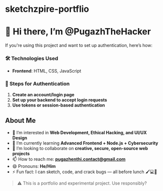 

# sketchzpire-portflio
# 👋 Hi there, I’m @PugazhTheHacker



If you're using this project and want to set up authentication, here’s how:

### 🛠️ Technologies Used
- **Frontend**: HTML, CSS, JavaScript


### 🔑 Steps for Authentication

1. **Create an account/login page**
2. **Set up your backend to accept login requests**
3. **Use tokens or session-based authentication**


## About Me

- 👀 I’m interested in **Web Development, Ethical Hacking, and UI/UX Design**
- 🌱 I’m currently learning **Advanced Frontend + Node.js + Cybersecurity**
- 💞️ I’m looking to collaborate on **creative, secure, open-source web projects**
- 📫 How to reach me: **[pugazhenthi.contact@gmail.com](mailto:pugazhenthi.contact@gmail.com)**  
- 😄 Pronouns: **He/Him**
- ⚡ Fun fact: I can sketch, code, and crack bugs — all before lunch 🖌️💻🐞



> ⚠️ This is a portfolio and experimental project. Use responsibly?

<!---
Pugazh2006/Pugazh2006 is a ✨ special ✨ repository because its `README.md` (this file) appears on your GitHub profile.
You can click the Preview link to take a look at your changes.
--->









